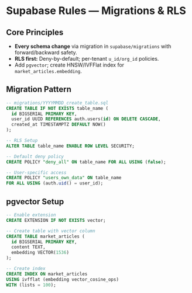 # Supabase Rules — Migrations & RLS

## Core Principles
- **Every schema change** via migration in `supabase/migrations` with forward/backward safety.
- **RLS first:** Deny-by-default; per-tenant `u_id/org_id` policies.
- Add `pgvector`; create HNSW/IVFFlat index for `market_articles.embedding`.

## Migration Pattern
```sql
-- migrations/YYYYMMDD_create_table.sql
CREATE TABLE IF NOT EXISTS table_name (
  id BIGSERIAL PRIMARY KEY,
  user_id UUID REFERENCES auth.users(id) ON DELETE CASCADE,
  created_at TIMESTAMPTZ DEFAULT NOW()
);

-- RLS Setup
ALTER TABLE table_name ENABLE ROW LEVEL SECURITY;

-- Default deny policy
CREATE POLICY "deny_all" ON table_name FOR ALL USING (false);

-- User-specific access
CREATE POLICY "users_own_data" ON table_name 
FOR ALL USING (auth.uid() = user_id);
```

## pgvector Setup
```sql
-- Enable extension
CREATE EXTENSION IF NOT EXISTS vector;

-- Create table with vector column
CREATE TABLE market_articles (
  id BIGSERIAL PRIMARY KEY,
  content TEXT,
  embedding VECTOR(1536)
);

-- Create index
CREATE INDEX ON market_articles 
USING ivfflat (embedding vector_cosine_ops) 
WITH (lists = 100);
```
